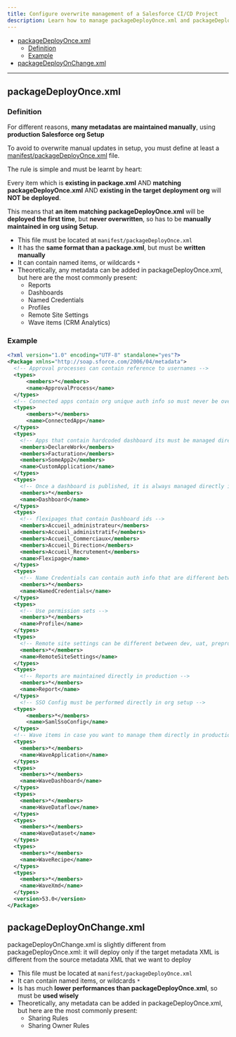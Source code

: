 ```yaml
---
title: Configure overwrite management of a Salesforce CI/CD Project
description: Learn how to manage packageDeployOnce.xml and packageDeployOnChange.xml
---
```

<!-- markdownlint-disable MD013 -->

- [packageDeployOnce.xml](#packagedeployoncexml)
  - [Definition](#definition)
  - [Example](#example)
- [packageDeployOnChange.xml](#packagedeployonchangexml)

___

## packageDeployOnce.xml

### Definition

For different reasons, **many metadatas are maintained manually**, using **production Salesforce org Setup**

To avoid to overwrite manual updates in setup, you must define at least a [manifest/packageDeployOnce.xml](#packagedeployoncexml) file.

The rule is simple and must be learnt by heart:

Every item which is **existing in package.xml** AND **matching packageDeployOnce.xml** AND **existing in the target deployment org** will **NOT be deployed**.

This means that **an item matching packageDeployOnce.xml** will be **deployed the first time**, but **never overwritten**, so has to be **manually maintained in org using Setup**.

- This file must be located at `manifest/packageDeployOnce.xml`
- It has the **same format than a package.xml**, but must be **written manually**
- It can contain named items, or wildcards `*`
- Theoretically, any metadata can be added in packageDeployOnce.xml, but here are the most commonly present:
  - Reports
  - Dashboards
  - Named Credentials
  - Profiles
  - Remote Site Settings
  - Wave items (CRM Analytics)

### Example

```xml
<?xml version="1.0" encoding="UTF-8" standalone="yes"?>
<Package xmlns="http://soap.sforce.com/2006/04/metadata">
  <!-- Approval processes can contain reference to usernames -->
  <types>
      <members>*</members>
      <name>ApprovalProcess</name>
  </types>
  <!-- Connected apps contain org unique auth info so must never be overwritten -->
  <types>
      <members>*</members>
      <name>ConnectedApp</name>
  </types>
  <types>
    <!-- Apps that contain hardcoded dashboard its must be managed directly in production -->
    <members>DeclareWork</members>
    <members>Facturation</members>
    <members>SomeApp2</members>
    <name>CustomApplication</name>
  </types>
  <types>
    <!-- Once a dashboard is published, it is always managed directly in production -->
    <members>*</members>
    <name>Dashboard</name>
  </types>
  <types>
    <!-- flexipages that contain Dashboard ids -->
    <members>Accueil_administrateur</members> 
    <members>Accueil_administratif</members>
    <members>Accueil_Commerciaux</members>
    <members>Accueil_Direction</members>
    <members>Accueil_Recrutement</members>
    <name>Flexipage</name>
  </types> 
  <types>
    <!-- Name Credentials can contain auth info that are different between dev, uat, preprod and prod: let's not overwrite them ! -->
    <members>*</members>
    <name>NamedCredentials</name>
  </types>  
  <types>
    <!-- Use permission sets -->
    <members>*</members>
    <name>Profile</name>
  </types>
  <types>
    <!-- Remote site settings can be different between dev, uat, preprod and prod: let's not overwrite them ! -->
    <members>*</members>
    <name>RemoteSiteSettings</name>
  </types>  
  <types>
    <!-- Reports are maintained directly in production -->
    <members>*</members>
    <name>Report</name>
  </types>
    <!-- SSO Config must be performed directly in org setup -->  
  <types>
      <members>*</members>
      <name>SamlSsoConfig</name>
  </types>
  <!-- Wave items in case you want to manage them directly in production -->
  <types>
    <members>*</members>
    <name>WaveApplication</name>
  </types>
  <types>
    <members>*</members>
    <name>WaveDashboard</name>
  </types>
  <types>
    <members>*</members>
    <name>WaveDataflow</name>
  </types>
  <types>
    <members>*</members>
    <name>WaveDataset</name>
  </types>
  <types>
    <members>*</members>
    <name>WaveRecipe</name>
  </types>
  <types>
    <members>*</members>
    <name>WaveXmd</name>
  </types>
  <version>53.0</version>
</Package>
```

## packageDeployOnChange.xml

packageDeployOnChange.xml is slightly different from packageDeployOnce.xml: it will deploy only if the target metadata XML is different from the source metadata XML that we want to deploy

- This file must be located at `manifest/packageDeployOnce.xml`
- It can contain named items, or wildcards `*`
- Is has much **lower performances than packageDeployOnce.xml**, so must be **used wisely**
- Theoretically, any metadata can be added in packageDeployOnce.xml, but here are the most commonly present:
  - Sharing Rules
  - Sharing Owner Rules
